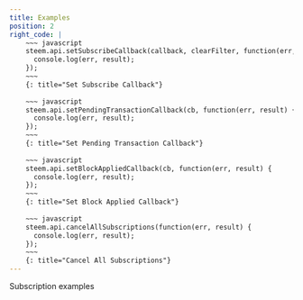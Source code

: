 ```yaml
---
title: Examples
position: 2
right_code: |
    ~~~ javascript
    steem.api.setSubscribeCallback(callback, clearFilter, function(err, result) {
      console.log(err, result);
    });
    ~~~
    {: title="Set Subscribe Callback"} 
    
    ~~~ javascript
    steem.api.setPendingTransactionCallback(cb, function(err, result) {
      console.log(err, result);
    });
    ~~~
    {: title="Set Pending Transaction Callback"} 
    
    ~~~ javascript
    steem.api.setBlockAppliedCallback(cb, function(err, result) {
      console.log(err, result);
    });
    ~~~
    {: title="Set Block Applied Callback"} 
    
    ~~~ javascript
    steem.api.cancelAllSubscriptions(function(err, result) {
      console.log(err, result);
    });
    ~~~
    {: title="Cancel All Subscriptions"}         
---
```


Subscription examples